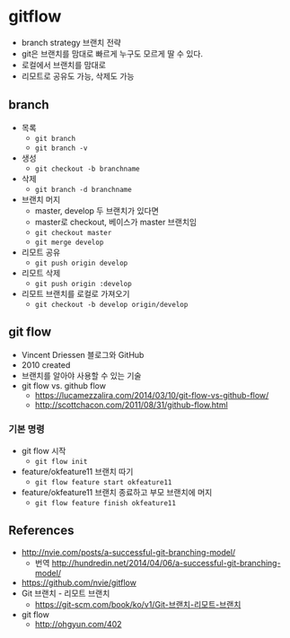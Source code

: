 # gitflow
* branch strategy 브랜치 전략
* git은 브랜치를 맘대로 빠르게 누구도 모르게 딸 수 있다.
* 로컬에서 브랜치를 맘대로
* 리모트로 공유도 가능, 삭제도 가능

## branch
* 목록
  * `git branch`
  * `git branch -v`
* 생성
  * `git checkout -b branchname`
* 삭제
  * `git branch -d branchname`
* 브랜치 머지
  * master, develop 두 브랜치가 있다면
  * master로 checkout, 베이스가 master 브랜치임
  * `git checkout master`
  * `git merge develop`
* 리모트 공유
  * `git push origin develop`
* 리모트 삭제
  * `git push origin :develop`
* 리모트 브랜치를 로컬로 가져오기
  * `git checkout -b develop origin/develop`

## git flow
* Vincent Driessen 블로그와 GitHub
* 2010 created
* 브랜치를 알아야 사용할 수 있는 기술
* git flow vs. github flow
  * https://lucamezzalira.com/2014/03/10/git-flow-vs-github-flow/
  * http://scottchacon.com/2011/08/31/github-flow.html

### 기본 명령
* git flow 시작
  * `git flow init`
* feature/okfeature11 브랜치 따기 
  * `git flow feature start okfeature11`
* feature/okfeature11 브랜치 종료하고 부모 브랜치에 머지
  * `git flow feature finish okfeature11`


## References
* http://nvie.com/posts/a-successful-git-branching-model/
  * 번역 http://hundredin.net/2014/04/06/a-successful-git-branching-model/
* https://github.com/nvie/gitflow
* Git 브랜치 - 리모트 브랜치
  * https://git-scm.com/book/ko/v1/Git-브랜치-리모트-브랜치
* git flow
  * http://ohgyun.com/402
  
  